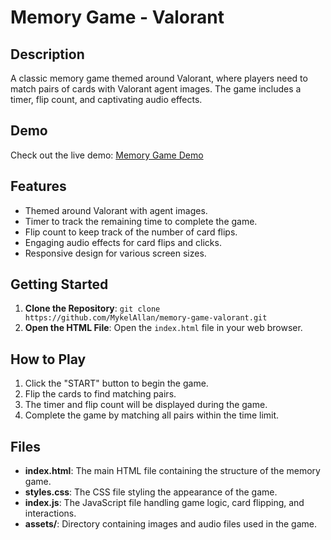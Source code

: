 # Memory Game - Valorant

## Description
A classic memory game themed around Valorant, where players need to match pairs of cards with Valorant agent images. The game includes a timer, flip count, and captivating audio effects.

## Demo
Check out the live demo: [Memory Game Demo](https://memorygame-mykel.vercel.app/)

## Features
- Themed around Valorant with agent images.
- Timer to track the remaining time to complete the game.
- Flip count to keep track of the number of card flips.
- Engaging audio effects for card flips and clicks.
- Responsive design for various screen sizes.


## Getting Started
1. **Clone the Repository**: `git clone https://github.com/MykelAllan/memory-game-valorant.git`
2. **Open the HTML File**: Open the `index.html` file in your web browser.

## How to Play
1. Click the "START" button to begin the game.
2. Flip the cards to find matching pairs.
3. The timer and flip count will be displayed during the game.
4. Complete the game by matching all pairs within the time limit.

## Files
- **index.html**: The main HTML file containing the structure of the memory game.
- **styles.css**: The CSS file styling the appearance of the game.
- **index.js**: The JavaScript file handling game logic, card flipping, and interactions.
- **assets/**: Directory containing images and audio files used in the game.